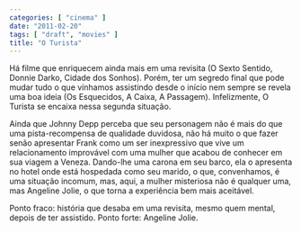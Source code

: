 ```yaml
---
categories: [ "cinema" ]
date: "2011-02-20"
tags: [ "draft", "movies" ]
title: "O Turista"
---
```

Há filme que enriquecem ainda mais em uma revisita (O Sexto Sentido, Donnie Darko, Cidade dos Sonhos). Porém, ter um segredo final que pode mudar tudo o que vínhamos assistindo desde o início nem sempre se revela uma boa ideia (Os Esquecidos, A Caixa, A Passagem). Infelizmente, O Turista se encaixa nessa segunda situação.

Ainda que Johnny Depp perceba que seu personagem não é mais do que uma pista-recompensa de qualidade duvidosa, não há muito o que fazer senão apresentar Frank como um ser inexpressivo que vive um relacionamento improvável com uma mulher que acabou de conhecer em sua viagem a Veneza. Dando-lhe uma carona em seu barco, ela o apresenta no hotel onde está hospedada como seu marido, o que, convenhamos, é uma situação incomum, mas, aqui, a mulher misteriosa não é qualquer uma, mas Angeline Jolie, o que torna a experiência bem mais aceitável.

Ponto fraco: história que desaba em uma revisita, mesmo quem mental, depois de ter assistido.
Ponto forte: Angeline Jolie.

